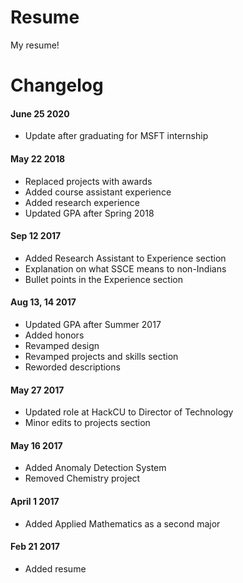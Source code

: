 # Resume
My resume!

# Changelog

#### June 25 2020
- Update after graduating for MSFT internship

#### May 22 2018
 - Replaced projects with awards
 - Added course assistant experience
 - Added research experience
 - Updated GPA after Spring 2018

#### Sep 12 2017
 - Added Research Assistant to Experience section
 - Explanation on what SSCE means to non-Indians
 - Bullet points in the Experience section

#### Aug 13, 14 2017
 - Updated GPA after Summer 2017
 - Added honors
 - Revamped design
 - Revamped projects and skills section
 - Reworded descriptions

#### May 27 2017
 - Updated role at HackCU to Director of Technology
 - Minor edits to projects section

#### May 16 2017
 - Added Anomaly Detection System
 - Removed Chemistry project

#### April 1 2017
 - Added Applied Mathematics as a second major

#### Feb 21 2017
 - Added resume
